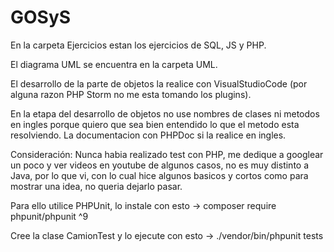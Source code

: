 # GOSyS

En la carpeta Ejercicios estan los ejercicios de SQL, JS y PHP.

El diagrama UML se encuentra en la carpeta UML.

El desarrollo de la parte de objetos la realice con VisualStudioCode (por alguna razon PHP Storm no me esta tomando los plugins).

En la etapa del desarrollo de objetos no use nombres de clases ni metodos en ingles porque quiero que sea bien entendido lo que el metodo esta resolviendo. La documentacion con PHPDoc si la realice en ingles.

Consideración: 
Nunca habia realizado test con PHP, me dedique a googlear un poco y ver videos en youtube de algunos casos, no es muy distinto a Java, por lo que vi, con lo cual hice algunos basicos y cortos como para mostrar una idea, no queria dejarlo pasar.

Para ello utilice PHPUnit, lo instale con esto -> composer require phpunit/phpunit ^9

Cree la clase CamionTest y lo ejecute con esto -> ./vendor/bin/phpunit tests

